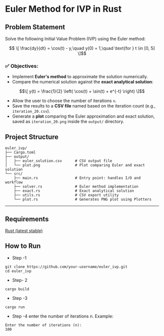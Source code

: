 # Euler Method for IVP in Rust
## Problem Statement
Solve the following Initial Value Problem (IVP) using the Euler method:
```math

\[
\frac{dy}{dt} = \cos(t) - y,\quad y(0) = 1,\quad \text{for } t \in [0, 5]
\]
```
### ✅ Objectives:
- Implement **Euler's method** to approximate the solution numerically.
- Compare the numerical solution against the **exact analytical solution**:
```math
\[
y(t) = \frac{1}{2} \left( \cos(t) + \sin(t) + e^{-t} \right)
\]
```
- Allow the user to choose the number of iterations `n`.
- Save the results to a **CSV file** named based on the iteration count (e.g., `iteration_20.csv`).
- Generate a **plot** comparing the Euler approximation and exact solution, saved as `iteration_20.png` inside the `output/` directory.


## Project Structure

```
euler_ivp/
├── Cargo.toml
├── output/
│   ├── euler_solution.csv      # CSV output file
│   └── plot.png                # Plot comparing Euler and exact solution
└── src/
    ├── main.rs                 # Entry point: handles I/O and workflow
    ├── solver.rs               # Euler method implementation
    ├── exact.rs                # Exact analytical solution
    ├── utils.rs                # CSV export utility
    └── plot.rs                 # Generates PNG plot using Plotters
```

---
## Requirements
[Rust (latest stable)](https://www.rust-lang.org/tools/install)


##  How to Run
- Step -1
```
git clone https://github.com/your-username/euler_ivp.git
cd euler_ivp
```
- Step- 2
```
cargo build
```
- Step -3
```
cargo run
```
- Step -4
 enter the number of iterations n. Example:
 ```
 Enter the number of iterations (n):
100
```


